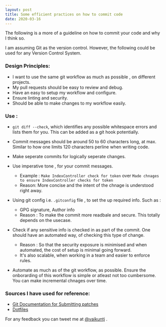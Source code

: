 ```yaml
---
layout: post
title: Some efficient practices on how to commit code
date: 2020-03-16
---
```


The following is a more of a guideline on how to commit your code and why I think so.

I am assuming Git as the version control. However, the following could be used for any Version Control System.

### Design Principles:

- I want to use the same git workflow as much as possible , on different projects.
- My pull requests should be easy to review and debug.
- Have an easy to setup my workflow and configure.
- Ensure linting and security.
- Should be able to make changes to my workflow easily.

### Use :
-  ` git diff --check `, which identifies any possible whitespace errors and lists them for you. This can be added as a 
git hook potentially.

-  Commit messages should be around 50 to 60 characters long, at max. Similar to how one limits 120 characters perline 
when writing code.

- Make seperate commits for logically seperate changes.

- Use imperative tone , for your commit messages.
    - Example : `Make IndexController check for token` over `Made chnages to ensure IndexController checks for token`
    - Reason: More concise  and the intent of the chnage is understood right away.

- Using git config i.e. `.gitconfig` file , to set the up required info. Such as :
    - GPG signature, Author info
    - Reason : To make the commit more readbale and secure. This totally depends on the usecase.

- Check if any sensitive info is checked in as part of the commit. One should have an automated way, of checking this type of change.
    - Reason :  So that the security exposure is minimised and when automated, the cost of setup is minimal going forward.
    - It's also scalable, when working in a team and easier to enforce rules.

- Automate as much as of the git workflow, as possible. Ensure the onborarding of this workflow is simple or atleast not too cumbersome.
 You can make incremental chnages over time.


### Sources I have used for reference: 

- [Git Documentation for Submitting patches](https://git.kernel.org/pub/scm/git/git.git/tree/Documentation/SubmittingPatches?id=HEAD#n133)
- [Dotfiles](https://dotfiles.github.io)


For any feedback you can tweet me at [@vaikuntj](https://twitter.com/vaikuntj) .
